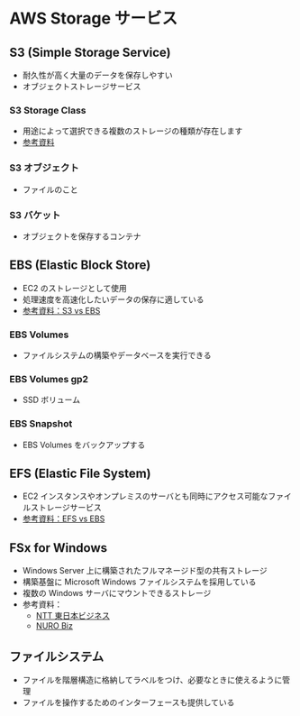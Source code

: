 # AWS Storage サービス

## S3 (Simple Storage Service)

- 耐久性が高く大量のデータを保存しやすい
- オブジェクトストレージサービス

### S3 Storage Class

- 用途によって選択できる複数のストレージの種類が存在します
- [参考資料](https://qiita.com/shimajiri/items/01ab61a08b58c2cb8acf)

### S3 オブジェクト

- ファイルのこと

### S3 バケット

- オブジェクトを保存するコンテナ

## EBS (Elastic Block Store)

- EC2 のストレージとして使用
- 処理速度を高速化したいデータの保存に適している
- [参考資料：S3 vs EBS](https://bcblog.sios.jp/what-is-amazon-ebs/)

### EBS Volumes

- ファイルシステムの構築やデータベースを実行できる

### EBS Volumes gp2

- SSD ボリューム

### EBS Snapshot

- EBS Volumes をバックアップする

## EFS (Elastic File System)

- EC2 インスタンスやオンプレミスのサーバとも同時にアクセス可能なファイルストレージサービス
- [参考資料：EFS vs EBS](https://recipe.kc-cloud.jp/archives/11974/)

## FSx for Windows

- Windows Server 上に構築されたフルマネージド型の共有ストレージ
- 構築基盤に Microsoft Windows ファイルシステムを採用している
- 複数の Windows サーバにマウントできるストレージ
- 参考資料：
  - [NTT 東日本ビジネス](https://business.ntt-east.co.jp/content/cloudsolution/column-68.html)
  - [NURO Biz](https://biz.nuro.jp/column/aws-mama-024/)

## ファイルシステム

- ファイルを階層構造に格納してラベルをつけ、必要なときに使えるように管理
- ファイルを操作するためのインターフェースも提供している
